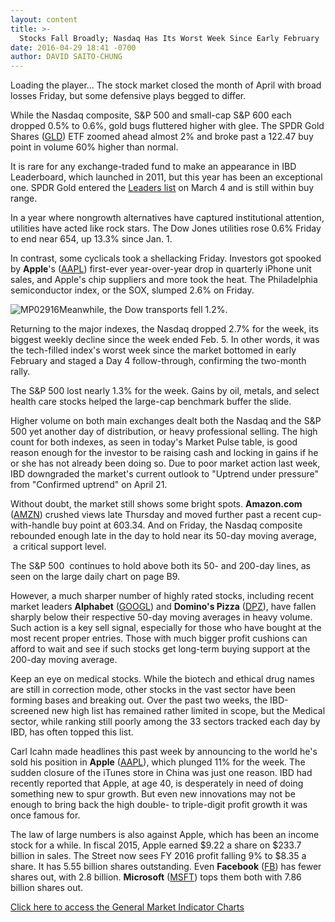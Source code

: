 ```yaml
---
layout: content
title: >-
  Stocks Fall Broadly; Nasdaq Has Its Worst Week Since Early February
date: 2016-04-29 18:41 -0700
author: DAVID SAITO-CHUNG
---
```






Loading the player...
The stock market closed the month of April with broad losses Friday, but some defensive plays begged to differ.


While the Nasdaq composite, S&P 500 and small-cap S&P 600 each dropped 0.5% to 0.6%, gold bugs fluttered higher with glee. The SPDR Gold Shares ([GLD](https://research.investors.com/quote.aspx?symbol=GLD)) ETF zoomed ahead almost 2% and broke past a 122.47 buy point in volume 60% higher than normal.


It is rare for any exchange-traded fund to make an appearance in IBD Leaderboard, which launched in 2011, but this year has been an exceptional one. SPDR Gold entered the [Leaders list](http://leaderboard.investors.com/leaderboard/leaders/) on March 4 and is still within buy range.


In a year where nongrowth alternatives have captured institutional attention, utilities have acted like rock stars. The Dow Jones utilities rose 0.6% Friday to end near 654, up 13.3% since Jan. 1.


In contrast, some cyclicals took a shellacking Friday. Investors got spooked by **Apple**'s ([AAPL](https://research.investors.com/quote.aspx?symbol=AAPL)) first-ever year-over-year drop in quarterly iPhone unit sales, and Apple's chip suppliers and more took the heat. The Philadelphia semiconductor index, or the SOX, slumped 2.6% on Friday.


![MP02916](https://www.investors.com/wp-content/uploads/2016/04/MP02916-169x300.jpg)Meanwhile, the Dow transports fell 1.2%.


Returning to the major indexes, the Nasdaq dropped 2.7% for the week, its biggest weekly decline since the week ended Feb. 5. In other words, it was the tech-filled index's worst week since the market bottomed in early February and staged a Day 4 follow-through, confirming the two-month rally.


The S&P 500 lost nearly 1.3% for the week. Gains by oil, metals, and select health care stocks helped the large-cap benchmark buffer the slide.


Higher volume on both main exchanges dealt both the Nasdaq and the S&P 500 yet another day of distribution, or heavy professional selling. The high count for both indexes, as seen in today's Market Pulse table, is good reason enough for the investor to be raising cash and locking in gains if he or she has not already been doing so. Due to poor market action last week, IBD downgraded the market's current outlook to "Uptrend under pressure" from "Confirmed uptrend" on April 21.


Without doubt, the market still shows some bright spots. **Amazon.com** ([AMZN](https://research.investors.com/quote.aspx?symbol=AMZN)) crushed views late Thursday and moved further past a recent cup-with-handle buy point at 603.34. And on Friday, the Nasdaq composite rebounded enough late in the day to hold near its 50-day moving average,  a critical support level.


The S&P 500  continues to hold above both its 50- and 200-day lines, as seen on the large daily chart on page B9.


However, a much sharper number of highly rated stocks, including recent market leaders **Alphabet** ([GOOGL](https://research.investors.com/quote.aspx?symbol=GOOGL)) and **Domino's Pizza** ([DPZ](https://research.investors.com/quote.aspx?symbol=DPZ)), have fallen sharply below their respective 50-day moving averages in heavy volume. Such action is a key sell signal, especially for those who have bought at the most recent proper entries. Those with much bigger profit cushions can afford to wait and see if such stocks get long-term buying support at the 200-day moving average.


Keep an eye on medical stocks. While the biotech and ethical drug names are still in correction mode, other stocks in the vast sector have been forming bases and breaking out. Over the past two weeks, the IBD-screened new high list has remained rather limited in scope, but the Medical sector, while ranking still poorly among the 33 sectors tracked each day by IBD, has often topped this list.


Carl Icahn made headlines this past week by announcing to the world he's sold his position in **Apple** ([AAPL](https://research.investors.com/quote.aspx?symbol=AAPL)), which plunged 11% for the week. The sudden closure of the iTunes store in China was just one reason. IBD had recently reported that Apple, at age 40, is desperately in need of doing something new to spur growth. But even new innovations may not be enough to bring back the high double- to triple-digit profit growth it was once famous for.


The law of large numbers is also against Apple, which has been an income stock for a while. In fiscal 2015, Apple earned $9.22 a share on $233.7 billion in sales. The Street now sees FY 2016 profit falling 9% to $8.35 a share. It has 5.55 billion shares outstanding. Even **Facebook** ([FB](https://research.investors.com/quote.aspx?symbol=FB)) has fewer shares out, with 2.8 billion. **Microsoft** ([MSFT](https://research.investors.com/quote.aspx?symbol=MSFT)) tops them both with 7.86 billion shares out.


[Click here to access the General Market Indicator Charts](https://www.investors.com/wp-content/uploads/2016/04/GMI0050216.pdf)




